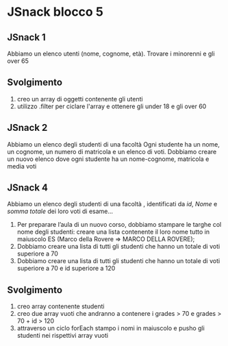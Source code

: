 JSnack blocco 5
===

## JSnack 1

Abbiamo un elenco utenti (nome, cognome, età).
Trovare i minorenni e gli over 65

## Svolgimento

1) creo un array di oggetti contenente gli utenti
2) utilizzo .filter per ciclare l'array e ottenere gli under 18 e gli over 60

## JSnack 2

Abbiamo un elenco degli studenti di una facoltà
Ogni studente ha un nome, un cognome, un numero di matricola e un elenco di voti.
Dobbiamo creare un nuovo elenco dove ogni studente ha un nome-cognome, matricola e media voti

## JSnack 4

Abbiamo un elenco degli studenti di una facoltà , identificati da _id_, _Nome_ e _somma totale_
dei loro voti di esame...
1. Per preparare l’aula di un nuovo corso, dobbiamo stampare le targhe col nome degli studenti:
creare una lista contenente il loro nome tutto in maiuscolo
ES (Marco della Rovere => MARCO DELLA ROVERE);
2. Dobbiamo creare una lista di tutti gli studenti che hanno un totale di voti superiore a 70
3. Dobbiamo creare una lista di tutti gli studenti che hanno un totale di voti superiore a 70 e id
superiore a 120

## Svolgimento

1) creo array contenente studenti
2) creo due array vuoti che andranno a contenere i grades > 70 e grades > 70 + id > 120
2) attraverso un ciclo forEach stampo i nomi in maiuscolo e pusho gli studenti nei rispettivi array vuoti